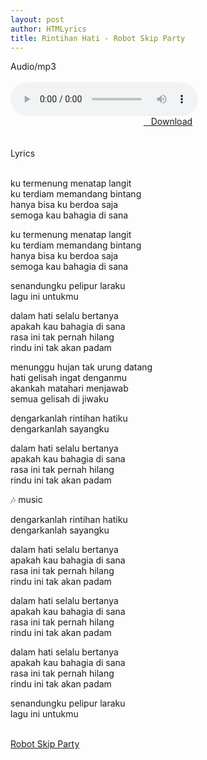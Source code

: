 ```yaml
---
layout: post
author: HTMLyrics
title: Rintihan Hati - Robot Skip Party
---
```


<div class="htl">Audio/mp3</div><br />

<audio class='js-player' style="--plyr-color-main: #212121;" controls>
<source src="https://drive.google.com/uc?authuser=0&id=1Rwszonho-tagG-5sCwi8d_W0p2Xw592z&export=download" type="audio/mp3">
</audio><br />

<center>
<a href="/download/rintihanhati-robotskipparty" class="hbt"><i class="fa fa-chevron-down" aria-hidden="true"></i>&nbsp; &nbsp;Download</a>
</center><br />
<br />

<div class="htl">Lyrics</div><br />

ku termenung menatap langit<br />
ku terdiam memandang bintang<br />
hanya bisa ku berdoa saja<br />
semoga kau bahagia di sana<br />

ku termenung menatap langit<br />
ku terdiam memandang bintang<br />
hanya bisa ku berdoa saja<br />
semoga kau bahagia di sana<br />

senandungku pelipur laraku<br />
lagu ini untukmu<br />

dalam hati selalu bertanya<br />
apakah kau bahagia di sana<br />
rasa ini tak pernah hilang<br />
rindu ini tak akan padam<br />

menunggu hujan tak urung datang<br />
hati gelisah ingat denganmu<br />
akankah matahari menjawab<br />
semua gelisah di jiwaku<br />

dengarkanlah rintihan hatiku<br />
dengarkanlah sayangku<br />

dalam hati selalu bertanya<br />
apakah kau bahagia di sana<br />
rasa ini tak pernah hilang<br />
rindu ini tak akan padam<br />

🎶 music<br />

dengarkanlah rintihan hatiku<br />
dengarkanlah sayangku<br />

dalam hati selalu bertanya<br />
apakah kau bahagia di sana<br />
rasa ini tak pernah hilang<br />
rindu ini tak akan padam<br />

dalam hati selalu bertanya<br />
apakah kau bahagia di sana<br />
rasa ini tak pernah hilang<br />
rindu ini tak akan padam<br />

dalam hati selalu bertanya<br />
apakah kau bahagia di sana<br />
rasa ini tak pernah hilang<br />
rindu ini tak akan padam<br />

senandungku pelipur laraku<br />
lagu ini untukmu<br />
<br />

<i class="fa fa-hashtag" aria-hidden="true"></i>
<a href="/artist/robotskipparty">Robot Skip Party</a>
